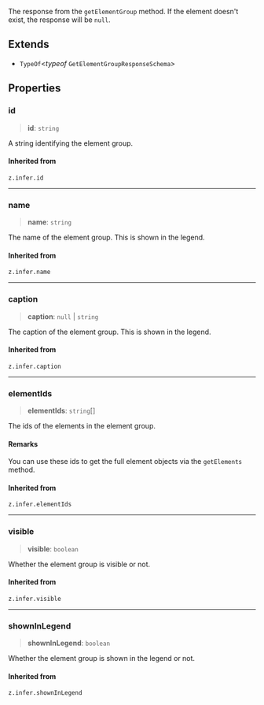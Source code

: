 The response from the `getElementGroup` method. If the element doesn't exist, the
response will be `null`.

## Extends

- `TypeOf`\<*typeof* `GetElementGroupResponseSchema`\>

## Properties

### id

> **id**: `string`

A string identifying the element group.

#### Inherited from

`z.infer.id`

***

### name

> **name**: `string`

The name of the element group. This is shown in the legend.

#### Inherited from

`z.infer.name`

***

### caption

> **caption**: `null` \| `string`

The caption of the element group. This is shown in the legend.

#### Inherited from

`z.infer.caption`

***

### elementIds

> **elementIds**: `string`[]

The ids of the elements in the element group.

#### Remarks

You can use these ids to get the full element objects via the `getElements` method.

#### Inherited from

`z.infer.elementIds`

***

### visible

> **visible**: `boolean`

Whether the element group is visible or not.

#### Inherited from

`z.infer.visible`

***

### shownInLegend

> **shownInLegend**: `boolean`

Whether the element group is shown in the legend or not.

#### Inherited from

`z.infer.shownInLegend`
